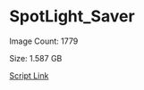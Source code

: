 # SpotLight_Saver

Image Count: 1779

Size: 1.587 GB

[Script Link](https://github.com/liuyal/Archive/blob/master/Python/Utilities/Miscellaneous/spotlight_saver.py)